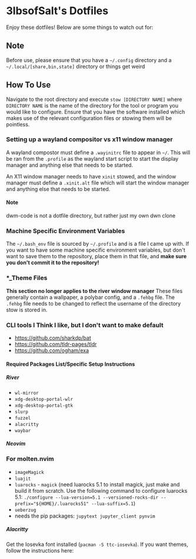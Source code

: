 # 3lbsofSalt's Dotfiles

Enjoy these dotfiles! Below are some things to watch out for:

## Note
Before use, please ensure that you have a `~/.config` directory and a `~/.local/[share,bin,state]` directory or things get weird

## How To Use
Navigate to the root directory and execute `stow [DIRECTORY NAME]` where `DIRECTORY NAME` is the name of
the directory for the tool or program you would like to configure. Ensure that
you have the software installed which makes use of the relevant configuration
files or stowing them will be pointless.

### Setting up a wayland compositor vs x11 window manager
A wayland compostor must define a `.wayinitrc` file to appear in `~/`. This will be ran from the `.profile`
as the wayland start script to start the display manager and anything else that needs to be started.

An X11 window manager needs to have `xinit` stowed, and the window manager must define a `.xinit.alt` file which will 
start the window manager and anything else that needs to be started.

#### Note
dwm-code is not a dotfile directory, but rather just my own dwn clone

### Machine Specific Environment Variables
The `~/.bash_env` file is sourced by `~/.profile` and is a file I came up with.
If you want to have some machine specific environment variables, but don't
want to save them to the repository, place them in that file, and __make sure
you don't commit it to the repository!__

### *_Theme Files

**This section no longer applies to the river window manager**
These files generally contain a wallpaper, a polybar config, and a `.fehbg` file.
The `.fehbg` file needs to be changed to reflect the username of the directory stow is stored in.


### CLI tools I Think I like, but I don't want to make default
- https://github.com/sharkdp/bat
- https://github.com/tldr-pages/tldr
- https://github.com/ogham/exa


#### Required Packages List/Specific Setup Instructions

##### River
- `wl-mirror`
- `xdg-desktop-portal-wlr`
- `xdg-desktop-portal-gtk`
- `slurp`
- `fuzzel`
- `alacritty`
- `waybar`

##### Neovim
### For molten.nvim
- `imageMagick`
- `luajit`
- `luarocks` - `magick` (need luarocks 5.1 to install magick, just make and build it from scratch. Use the following command to configure luarocks 5.1: `./configure --lua-version=5.1 --versioned-rocks-dir --prefix="${HOME}/.luarocks51" --lua-suffix=5.1`)
- `ueberzug`
- needs the pip packages: `jupytext jupyter_client pynvim`

##### Alacritty
Get the Iosevka font installed (`pacman -S ttc-iosevka`). 
If you want themes, follow the instructions here: [](https://github.com/alacritty/alacritty-theme)
